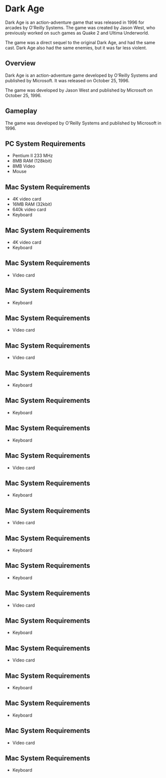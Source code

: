 # Dark Age

Dark Age is an action-adventure game that was released in 1996 for arcades by O'Reilly Systems. The game was created by Jason West, who previously worked on such games as Quake 2 and Ultima Underworld.

The game was a direct sequel to the original Dark Age, and had the same cast. Dark Age also had the same enemies, but it was far less violent.

## Overview

Dark Age is an action-adventure game developed by O'Reilly Systems and published by Microsoft. It was released on October 25, 1996.

The game was developed by Jason West and published by Microsoft on October 25, 1996.

## Gameplay

The game was developed by O'Reilly Systems and published by Microsoft in 1996.

## PC System Requirements

*   Pentium II 233 MHz
*   8MB RAM (128kbit)
*   8MB Video
*   Mouse

## Mac System Requirements

*   4K video card
*   16MB RAM (32kbit)
*   640k video card
*   Keyboard

## Mac System Requirements

*   4K video card
*   Keyboard

## Mac System Requirements

*   Video card

## Mac System Requirements

*   Keyboard

## Mac System Requirements

*   Video card

## Mac System Requirements

*   Video card

## Mac System Requirements

*   Keyboard

## Mac System Requirements

*   Keyboard

## Mac System Requirements

*   Keyboard

## Mac System Requirements

*   Video card

## Mac System Requirements

*   Keyboard

## Mac System Requirements

*   Video card

## Mac System Requirements

*   Keyboard

## Mac System Requirements

*   Keyboard

## Mac System Requirements

*   Video card

## Mac System Requirements

*   Keyboard

## Mac System Requirements

*   Video card

## Mac System Requirements

*   Keyboard

## Mac System Requirements

*   Keyboard

## Mac System Requirements

*   Video card

## Mac System Requirements

*   Keyboard

##